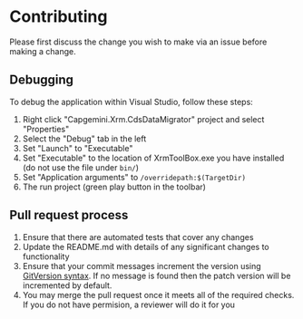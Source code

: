 # Contributing

Please first discuss the change you wish to make via an issue before making a change. 

## Debugging

To debug the application within Visual Studio, follow these steps:

1. Right click "Capgemini.Xrm.CdsDataMigrator" project and select "Properties"
2. Select the "Debug" tab in the left
3. Set "Launch" to "Executable"
4. Set "Executable" to the location of XrmToolBox.exe you have installed (do not use the file under `bin/`)
5. Set "Application arguments" to `/overridepath:$(TargetDir)` 
6. The run project (green play button in the toolbar)

## Pull request process

1. Ensure that there are automated tests that cover any changes 
2. Update the README.md with details of any significant changes to functionality
3. Ensure that your commit messages increment the version using [GitVersion syntax](https://gitversion.readthedocs.io/en/latest/input/docs/more-info/version-increments/). If no message is found then the patch version will be incremented by default.
4. You may merge the pull request once it meets all of the required checks. If you do not have permision, a reviewer will do it for you
